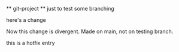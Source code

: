 ** git-project **
just to test some branching


here's a change

Now this change is divergent. Made on main, not on testing branch.


this is a hotfix entry
